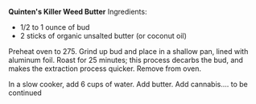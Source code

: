 **Quinten's Killer Weed Butter**
Ingredients:
* 1/2 to 1 ounce of bud
* 2 sticks of organic unsalted butter (or coconut oil)

Preheat oven to 275. Grind up bud and place in a shallow pan, lined with aluminum foil. Roast for 25 minutes; this process decarbs the bud, and makes the extraction process quicker. Remove from oven.

In a slow cooker, add 6 cups of water. Add butter. Add cannabis.... to be continued
